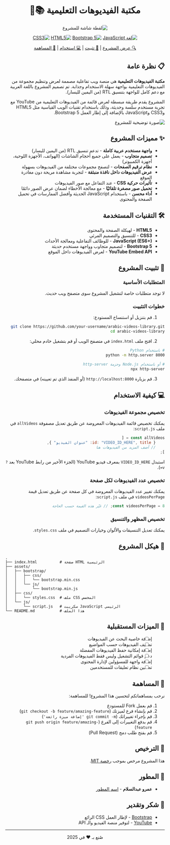 <div dir="rtl" align="center">

# مكتبة الفيديوهات التعليمية 📚🎥

  
![لقطة شاشة للمشروع](https://img.shields.io/badge)

[![لغة JavaScript](https://img.shields.io/badge/-JavaScript-F7DF1E?style=flat-square&logo=javascript&logoColor=black)](https://developer.mozilla.org/en-US/docs/Web/JavaScript)
[![Bootstrap 5](https://img.shields.io/badge/-Bootstrap%205-7952B3?style=flat-square&logo=bootstrap&logoColor=white)](https://getbootstrap.com/)
[![HTML5](https://img.shields.io/badge/-HTML5-E34F26?style=flat-square&logo=html5&logoColor=white)](https://developer.mozilla.org/en-US/docs/Web/HTML)
[![CSS3](https://img.shields.io/badge/-CSS3-1572B6?style=flat-square&logo=css3&logoColor=white)](https://developer.mozilla.org/en-US/docs/Web/CSS)

[🔍 عرض المشروع](#مميزات-المشروع) | [🚀 تثبيت](#تثبيت-المشروع) | [💻 استخدام](#كيفية-الاستخدام) | [🔗 المساهمة](#المساهمة)

</div>

<div dir="rtl">

## 📋 نظرة عامة

**مكتبة الفيديوهات التعليمية** هي منصة ويب تفاعلية مصممة لعرض وتنظيم مجموعة من الفيديوهات التعليمية بواجهة سهلة الاستخدام وجذابة. تم تصميم المشروع باللغة العربية مع دعم كامل للواجهة بتنسيق RTL (من اليمين لليسار).

المشروع يقدم طريقة مبسطة لعرض قائمة من الفيديوهات التعليمية من YouTube مع تجربة مستخدم سلسة وحديثة، وذلك باستخدام تقنيات الويب القياسية مثل HTML5 وCSS3 وJavaScript بالإضافة إلى إطار العمل Bootstrap 5.

![صورة توضيحية للمشروع](/api/placeholder/800/400)

## ✨ مميزات المشروع

- **واجهة مستخدم عربية كاملة** - تدعم تنسيق RTL (من اليمين لليسار)
- **تصميم متجاوب** - يعمل على جميع أحجام الشاشات (الهواتف، الأجهزة اللوحية، أجهزة الكمبيوتر)
- **نظام ترقيم الصفحات** - لتصفح مجموعات مختلفة من الفيديوهات بسهولة
- **عرض الفيديوهات داخل نافذة منبثقة** - لتجربة مشاهدة مريحة دون مغادرة الموقع
- **تأثيرات حركية CSS** - عند التفاعل مع صور الفيديوهات
- **تحميل صور مصغرة تلقائيًا** - مع معالجة الأخطاء لضمان عرض الصور دائمًا
- **أداء محسن** - باستخدام JavaScript الحديثة وأفضل الممارسات في تحميل الصفحة والمحتوى

## 🛠️ التقنيات المستخدمة

- **HTML5** - لهيكلة الصفحة والمحتوى
- **CSS3** - للتنسيق والتصميم المرئي
- **JavaScript (ES6+)** - للوظائف التفاعلية ومعالجة الأحداث
- **Bootstrap 5** - لتصميم متجاوب وواجهة مستخدم حديثة
- **YouTube Embed API** - لعرض الفيديوهات داخل الموقع

## 🚀 تثبيت المشروع

### المتطلبات الأساسية

لا توجد متطلبات خاصة لتشغيل المشروع سوى متصفح ويب حديث.

### خطوات التثبيت

1. قم بتنزيل أو استنساخ المستودع:

```bash
git clone https://github.com/your-username/arabic-videos-library.git
cd arabic-videos-library
```

2. افتح ملف `index.html` في متصفح الويب أو قم بتشغيل خادم محلي:

```bash
# باستخدام Python
python -m http.server 8000

# أو باستخدام Node.js وحزمة http-server
npx http-server
```

3. قم بزيارة `http://localhost:8000` (أو المنفذ الذي تم تعيينه) في متصفحك.

## 💻 كيفية الاستخدام

### تخصيص مجموعة الفيديوهات

يمكنك تخصيص قائمة الفيديوهات المعروضة عن طريق تعديل مصفوفة `allVideos` في ملف `script.js`:

```javascript
const allVideos = [
    { id: "VIDEO_ID_HERE", title: "عنوان الفيديو" },
    // أضف المزيد من الفيديوهات هنا
];
```

استبدل `VIDEO_ID_HERE` بمعرف فيديو YouTube (الجزء الأخير من رابط YouTube بعد `?v=`).

### تخصيص عدد الفيديوهات لكل صفحة

يمكنك تغيير عدد الفيديوهات المعروضة في كل صفحة عن طريق تعديل قيمة `videosPerPage` في ملف `script.js`:

```javascript
const videosPerPage = 8; // غيّر هذه القيمة حسب الحاجة
```

### تخصيص المظهر والتنسيق

يمكنك تعديل التنسيقات والألوان وخيارات التصميم في ملف `styles.css`.

## 📁 هيكل المشروع

<div dir="ltr">

```
.
├── index.html          # صفحة HTML الرئيسية
├── assets/
│   ├── bootstrap/
│   │   ├── css/
│   │   │   └── bootstrap.min.css
│   │   └── js/
│   │       └── bootstrap.min.js
│   ├── css/
│   │   └── styles.css  # ملف CSS المخصص
│   └── js/
│       └── script.js   # سكريبت JavaScript الرئيسي
└── README.md           # هذا الملف
```

</div>

## 🌟 الميزات المستقبلية

- [ ] إضافة خاصية البحث عن الفيديوهات
- [ ] تصنيف الفيديوهات حسب المواضيع
- [ ] إضافة إمكانية حفظ الفيديوهات المفضلة
- [ ] دعم قوائم التشغيل وليس فقط الفيديوهات الفردية
- [ ] إضافة واجهة للمسؤولين لإدارة المحتوى
- [ ] تضمين نظام تعليقات للمستخدمين

## 🔗 المساهمة

نرحب بمساهماتكم لتحسين هذا المشروع! للمساهمة:

1. قم بعمل Fork للمستودع
2. قم بإنشاء فرع لميزتك (`git checkout -b feature/amazing-feature`)
3. قم بإجراء تغييراتك (`git commit -m 'إضافة ميزة رائعة'`)
4. قم بدفع التغييرات إلى الفرع (`git push origin feature/amazing-feature`)
5. قم بفتح طلب دمج (Pull Request)

## 📄 الترخيص

هذا المشروع مرخص بموجب [رخصة MIT](https://opensource.org/licenses/MIT).

## 👤 المطور

- **عمرو عبدالسلام** - [اسم المطور](https://github.com/ai8v)

## 🙏 شكر وتقدير

- [Bootstrap](https://getbootstrap.com/) - لإطار العمل CSS الرائع
- [YouTube](https://www.youtube.com/) - لتوفير منصة الفيديو والـ API

---

<p align="center">
  صُنع بـ ❤️ في 2025
</p>

</div>
